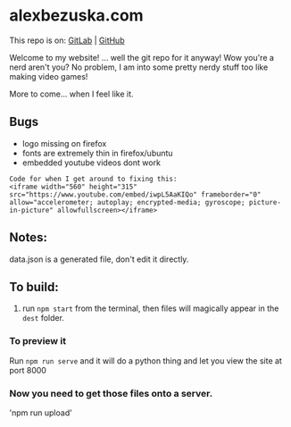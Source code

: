 # alexbezuska.com

This repo is on:
[GitLab](https://gitlab.com/AlexBezuska/alexbezuska.com) | [GitHub](https://github.com/AlexBezuska/alexbezuska.com)

Welcome to my website! ... well the git repo for it anyway! Wow you're a nerd aren't you? No problem, I am into some pretty nerdy stuff too like making video games!

More to come... when I feel like it.



## Bugs

- logo missing on firefox
- fonts are extremely thin in firefox/ubuntu
- embedded youtube videos dont work
```
Code for when I get around to fixing this:
<iframe width="560" height="315" src="https://www.youtube.com/embed/iwpL5AaKIQo" frameborder="0" allow="accelerometer; autoplay; encrypted-media; gyroscope; picture-in-picture" allowfullscreen></iframe>
```


## Notes:

data.json is a generated file, don't edit it directly.

## To build:

1. run `npm start` from the terminal, then files will magically appear in the `dest` folder.


### To preview it

Run `npm run serve` and it will do a python thing and let you view the site at port 8000


### Now you need to get those files onto a server.

'npm run upload'
